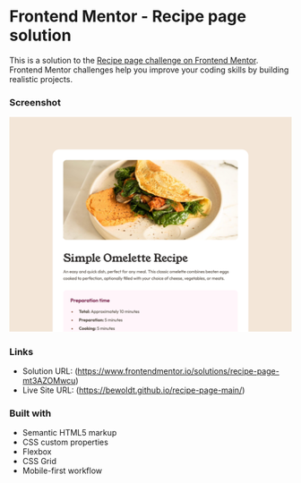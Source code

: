 # Frontend Mentor - Recipe page solution

This is a solution to the [Recipe page challenge on Frontend Mentor](https://www.frontendmentor.io/challenges/recipe-page-KiTsR8QQKm). Frontend Mentor challenges help you improve your coding skills by building realistic projects.

### Screenshot

![](./screenshot.png)

### Links

- Solution URL: (https://www.frontendmentor.io/solutions/recipe-page-mt3AZOMwcu)
- Live Site URL: (https://bewoldt.github.io/recipe-page-main/)

### Built with

- Semantic HTML5 markup
- CSS custom properties
- Flexbox
- CSS Grid
- Mobile-first workflow
